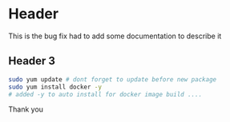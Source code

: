 
# Header
This is the bug fix 
had to add some documentation to describe it

## Header 3

```sh
sudo yum update # dont forget to update before new package
sudo yum install docker -y
# added -y to auto install for docker image build ....
```

Thank you


